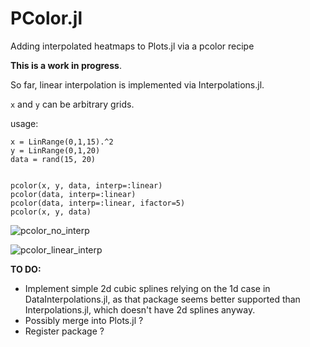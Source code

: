 # PColor.jl
Adding interpolated heatmaps to Plots.jl via a pcolor recipe

**This is a work in progress**.

So far, linear interpolation is implemented via Interpolations.jl. 

`x` and `y` can be arbitrary grids.

usage:

```
x = LinRange(0,1,15).^2
y = LinRange(0,1,20)
data = rand(15, 20)


pcolor(x, y, data, interp=:linear)
pcolor(data, interp=:linear)
pcolor(data, interp=:linear, ifactor=5)
pcolor(x, y, data)
```
![pcolor_no_interp](https://github.com/mdmaas/pcolorplot.jl/assets/6352520/d02a5558-5487-4968-aaf0-37870a2bb473)

![pcolor_linear_interp](https://github.com/mdmaas/pcolorplot.jl/assets/6352520/c73483b6-d4d4-4c55-bd1d-41db6c10ae9f)

**TO DO:**
- Implement simple 2d cubic splines relying on the 1d case in DataInterpolations.jl, as that package seems better supported than Interpolations.jl, which doesn't have 2d splines anyway.
- Possibly merge into Plots.jl ?
- Register package ?
